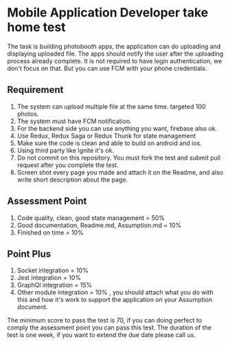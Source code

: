 # Mobile Application Developer take home test

The task is building photobooth apps, the application can do uploading and displaying uploaded file. The apps should notify the user after the uploading process already complete. It is not required to have login authentication, we don't focus on that. But you can use FCM with your phone credentials.

## Requirement
1. The system can upload multiple file at the same time. targeted 100 photos.
2. The system must have FCM notification.
3. For the backend side you can use anything you want, firebase also ok.
4. Use Redux, Redux Saga or Redux Thunk for state management
5. Make sure the code is clean and able to build on android and ios.
6. Using third party like Ignite it's ok. 
7. Do not commit on this repository. You must fork the test and submit pull request after you complete the test.
8. Screen shot every page you made and attach it on the Readme, and also write short description about the page.

## Assessment Point
1. Code quality, clean, good state management = 50%
2. Good documentation, Readme.md, Assumption.md = 10%
3. Finished on time = 10%

## Point Plus
1. Socket integration = 10%
2. Jest integration = 10%
3. GraphQl integration = 15%
4. Other module integration = 10% , you should attach what you do with this and how it's work to support the application on your Assumption document.

The minimum score to pass the test is 70, if you can doing perfect to comply the assessment point you can pass this test. The duration of the test is one week, if you want to extend the due date please call us.
